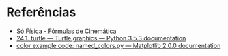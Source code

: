 # Referências

* [Só Física - Fórmulas de Cinemática](http://www.sofisica.com.br/conteudos/FormulasEDicas/formulas.php)
* [24.1. turtle — Turtle graphics &mdash; Python 3.5.3 documentation](https://docs.python.org/3.5/library/turtle.html)
* [color example code: named_colors.py &mdash; Matplotlib 2.0.0 documentation](http://matplotlib.org/examples/color/named_colors.html)
